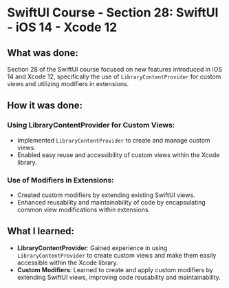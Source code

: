 # SwiftUI Course - Section 28: SwiftUI - iOS 14 - Xcode 12

## What was done:
Section 28 of the SwiftUI course focused on new features introduced in iOS 14 and Xcode 12, specifically the use of `LibraryContentProvider` for custom views and utilizing modifiers in extensions.

## How it was done:
### Using LibraryContentProvider for Custom Views:
- Implemented `LibraryContentProvider` to create and manage custom views.
- Enabled easy reuse and accessibility of custom views within the Xcode library.

### Use of Modifiers in Extensions:
- Created custom modifiers by extending existing SwiftUI views.
- Enhanced reusability and maintainability of code by encapsulating common view modifications within extensions.

## What I learned:
- **LibraryContentProvider**: Gained experience in using `LibraryContentProvider` to create custom views and make them easily accessible within the Xcode library.
- **Custom Modifiers**: Learned to create and apply custom modifiers by extending SwiftUI views, improving code reusability and maintainability.
